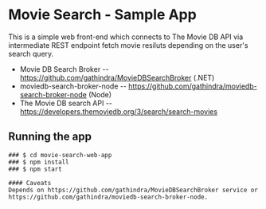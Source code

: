 # Movie Search - Sample App

This is a simple web front-end which connects to The Movie DB API via intermediate REST endpoint fetch movie resiluts depending on the user's search query.

* Movie DB Search Broker -- https://github.com/gathindra/MovieDBSearchBroker (.NET)
* moviedb-search-broker-node -- https://github.com/gathindra/moviedb-search-broker-node (Node)
* The Movie DB search API -- https://developers.themoviedb.org/3/search/search-movies

## Running the app

```
### $ cd movie-search-web-app
### $ npm install
### $ npm start

#### Caveats
Depends on https://github.com/gathindra/MovieDBSearchBroker service or https://github.com/gathindra/moviedb-search-broker-node.

